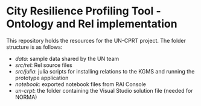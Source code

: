 # City Resilience Profiling Tool - Ontology and Rel implementation

This repository holds the resources for the UN-CPRT project. The folder structure is as follows:

* _data_: sample data shared by the UN team
* _src/rel_: Rel source files
* _src/julia_: julia scripts for installing relations to the KGMS and running the prototype application 
* _notebook_: exported notebook files from RAI Console
* _un-crpt_: the folder containing the Visual Studio solution file (needed for NORMA)

